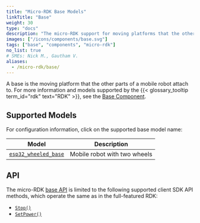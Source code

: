 ```yaml
---
title: "Micro-RDK Base Models"
linkTitle: "Base"
weight: 30
type: "docs"
description: "The micro-RDK support for moving platforms that the other parts of a mobile robot attach to."
images: ["/icons/components/base.svg"]
tags: ["base", "components", "micro-rdk"]
no_list: true
# SMEs: Nick M., Gautham V.
aliases:
  - /micro-rdk/base/
---
```


A base is the moving platform that the other parts of a mobile robot attach to.
For more information and models supported by the {{< glossary_tooltip term_id="rdk" text="RDK" >}}, see the [Base Component](/components/base/).

## Supported Models

For configuration information, click on the supported base model name:

<!-- prettier-ignore -->
| Model | Description |
| ----- | ----------- |
| [`esp32_wheeled_base`](esp32_wheeled_base/) | Mobile robot with two wheels |

## API

The micro-RDK [base API](/components/base/#api) is limited to the following supported client SDK API methods, which operate the same as in the full-featured RDK:

- [`Stop()`](/components/base/#stop)
- [`SetPower()`](/components/base/#setpower)
